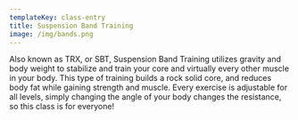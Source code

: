```yaml
---
templateKey: class-entry
title: Suspension Band Training
image: /img/bands.png
---
```

Also known as TRX, or SBT, Suspension Band Training utilizes gravity and body weight to stabilize and train your core and virtually every other muscle in your body. This type of training builds a rock solid core, and reduces body fat while gaining strength and muscle. Every exercise is adjustable for all levels, simply changing the angle of your body changes the resistance, so this class is for everyone!
